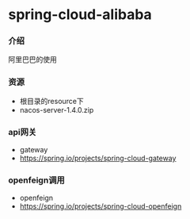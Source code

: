 # spring-cloud-alibaba

### 介绍
阿里巴巴的使用

### 资源
- 根目录的resource下
- nacos-server-1.4.0.zip

### api网关
- gateway
- https://spring.io/projects/spring-cloud-gateway
### openfeign调用
- openfeign
- https://spring.io/projects/spring-cloud-openfeign